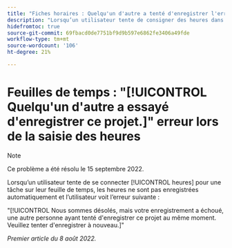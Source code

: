 ```yaml
---
title: "Fiches horaires : Quelqu'un d'autre a tenté d'enregistrer l'erreur de ce projet en entrant des heures."
description: "Lorsqu’un utilisateur tente de consigner des heures dans une tâche sur sa feuille de temps, les heures ne sont pas automatiquement enregistrées et l’utilisateur voit une erreur."
hidefromtoc: true
source-git-commit: 69fbacd0de7751bf9d9b597e6862fe3406a49fde
workflow-type: tm+mt
source-wordcount: '106'
ht-degree: 21%

---
```



# Feuilles de temps : &quot;[!UICONTROL Quelqu&#39;un d&#39;autre a essayé d&#39;enregistrer ce projet.]&quot; erreur lors de la saisie des heures

>[!NOTE]
>
>Ce problème a été résolu le 15 septembre 2022.

Lorsqu’un utilisateur tente de se connecter [!UICONTROL heures] pour une tâche sur leur feuille de temps, les heures ne sont pas enregistrées automatiquement et l’utilisateur voit l’erreur suivante :

&quot;[!UICONTROL Nous sommes désolés, mais votre enregistrement a échoué, une autre personne ayant tenté d&#39;enregistrer ce projet au même moment. Veuillez tenter d&#39;enregistrer à nouveau.]&quot;

_Premier article du 8 août 2022._

